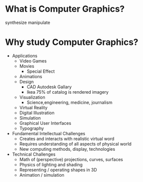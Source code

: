 # What is Computer Graphics?

synthesize manipulate

# Why study Computer Graphics?

- Applications
	- Video Games
	- Movies 
		- Special Effect
	- Animations
	- Design
		- CAD Autodesk Gallary
		- Ikea 75% of catalog is rendered imagery
	- Visualization
		- Science,engineering, medicine, journalism
	- Virtual Reality
	- Digital Illustration
	- Simulation
	- Graphical User Interfaces
	- Typography
- Fundamental Intellectual Challenges
	- Creates and interacts with realistic virtual word
	- Requires understanding of all aspects of physical world
	- New computing methods, display, technologies
- Technical Challenges
	- Math of (perspective) projections, curves, surfaces
	- Physics of lighting and shading
	- Representing / operating shapes in 3D
	- Animation / simulation



